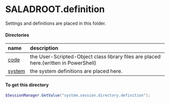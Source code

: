 # SALADROOT.definition
Settings and definitions are placed in this folder.

#### Directories
|name|description|
|:--|:--|
| [code](saladroot.definition.code.md) | the User-Scripted-Object class library files are placed here.(written in PowerShell) |
| [system](saladroot.definition.system.md)| the system definitions are placed here.|

#### To get this directory
``` powershell
$SessionManager.GetValue("system.session.directory.definition");
```
